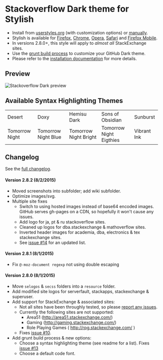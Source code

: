 # Stackoverflow Dark theme for Stylish
- Install from [userstyles.org](http://userstyles.org/styles/35345) (with customization options) or [manually](https://raw.githubusercontent.com/StylishThemes/Stackoverflow-Dark/master/stackoverflow-dark.css).
- Stylish is available for [Firefox](https://addons.mozilla.org/en-US/firefox/addon/2108/), [Chrome](https://chrome.google.com/extensions/detail/fjnbnpbmkenffdnngjfgmeleoegfcffe), [Opera](https://addons.opera.com/en/extensions/details/stylish/), [Safari](http://sobolev.us/stylish/) and [Firefox Mobile](https://addons.mozilla.org/en-US/firefox/addon/2108/).
- In versions 2.8.0+, this style will apply to *almost all* StackExchange sites.
- Use the [grunt build process](https://github.com/StylishThemes/StackOverflow-Dark/wiki/Build) to customize your GitHub Dark theme.
- Please refer to the [installation documentation](https://github.com/StylishThemes/StackOverflow-Dark/wiki/Install) for more details.

## Preview

![Stackoverflow Dark preview](http://StylishThemes.github.com/StackOverflow-Dark/images/screenshots/after.png)

## Available Syntax Highlighting Themes

|                |                      |                       |                         |             |
|----------------|----------------------|-----------------------|-------------------------|-------------|
| Desert         | Doxy                 | Hemisu Dark           | Sons of Obsidian        | Sunburst    |
| Tomorrow Night | Tomorrow Night Blue  | Tomorrow Night Bright | Tomorrow Night Eigthies | Vibrant Ink |

## Changelog

See the [full changelog](https://github.com/StylishThemes/Stackoverflow-Dark/wiki).

#### Version 2.8.2 (8/2/2015)

* Moved screenshots into subfolder; add wiki subfolder.
* Optimize images/svg.
* Multiple site fixes
  * Switch to using hosted images instead of base64 encoded images. GitHub serves gh-pages on a CDN, so hopefully it won't cause any issues.
  * Add logo for ja, pt & ru stackoverflow sites.
  * Cleaned up logos for dba.stackexchange & mathoverflow sites.
  * Inverted header images for academia, dba, electronics & tex stackexchange sites.
  * See [issue #14](https://github.com/StylishThemes/StackOverflow-Dark/issues/14) for an updated list.

#### Version 2.8.1 (8/1/2015)

* Fix `@-moz-document regexp` not using double escaping

#### Version 2.8.0 (8/1/2015)

* Move `selogos` & `secss` folders into a `resource` folder.
* Add modified site logos for serverfault, stackapps, stackexchange & superuser.
* Add support for StackExchange & associated sites:
  * Not all sites have been throughly tested, so please [report any issues](https://github.com/StylishThemes/StackOverflow-Dark/issues).
  * Currently the following sites are not supported:
    * Area51 (http://area51.stackexchange.com/)
    * Gaming (http://gaming.stackexchange.com/)
    * Role Playing Games ( http://rpg.stackexchange.com/ )
  * Fixes [issue #10](https://github.com/StylishThemes/StackOverflow-Dark/issues/10).
* Add grunt build process & new options:
  * Choose a syntax highlighting theme (see readme for a list). Fixes [issue #13](https://github.com/StylishThemes/StackOverflow-Dark/issues/13)
  * Choose a default code font.
